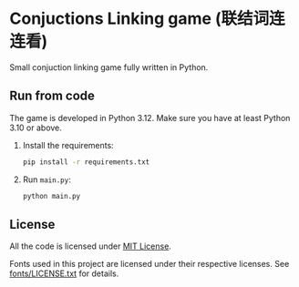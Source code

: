 # Conjuctions Linking game (联结词连连看)
Small conjuction linking game fully written in Python.

## Run from code
The game is developed in Python 3.12. Make sure you have at least Python 3.10 or above.

1. Install the requirements:

    ```bash
    pip install -r requirements.txt
    ```

2. Run `main.py`:

    ```bash
    python main.py
    ```

## License
All the code is licensed under [MIT License](LICENSE).

Fonts used in this project are licensed under their respective licenses. See [fonts/LICENSE.txt](fonts/LICENSE.txt) for details.